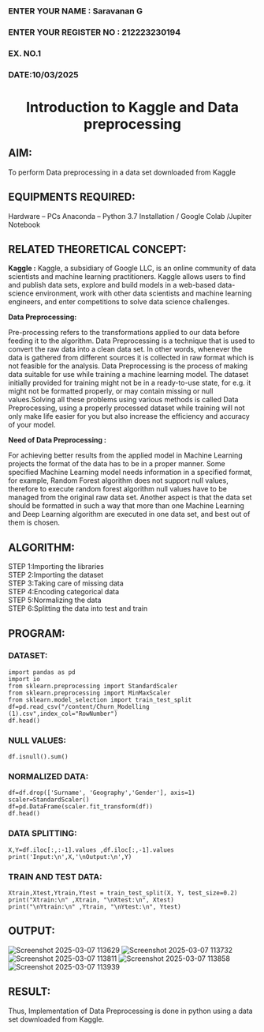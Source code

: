 <H3>ENTER YOUR NAME : Saravanan G</H3>
<H3>ENTER YOUR REGISTER NO : 212223230194</H3>
<H3>EX. NO.1</H3>
<H3>DATE:10/03/2025</H3>
<H1 ALIGN =CENTER> Introduction to Kaggle and Data preprocessing</H1>

## AIM:

To perform Data preprocessing in a data set downloaded from Kaggle

## EQUIPMENTS REQUIRED:
Hardware – PCs
Anaconda – Python 3.7 Installation / Google Colab /Jupiter Notebook

## RELATED THEORETICAL CONCEPT:

**Kaggle :**
Kaggle, a subsidiary of Google LLC, is an online community of data scientists and machine learning practitioners. Kaggle allows users to find and publish data sets, explore and build models in a web-based data-science environment, work with other data scientists and machine learning engineers, and enter competitions to solve data science challenges.

**Data Preprocessing:**

Pre-processing refers to the transformations applied to our data before feeding it to the algorithm. Data Preprocessing is a technique that is used to convert the raw data into a clean data set. In other words, whenever the data is gathered from different sources it is collected in raw format which is not feasible for the analysis.
Data Preprocessing is the process of making data suitable for use while training a machine learning model. The dataset initially provided for training might not be in a ready-to-use state, for e.g. it might not be formatted properly, or may contain missing or null values.Solving all these problems using various methods is called Data Preprocessing, using a properly processed dataset while training will not only make life easier for you but also increase the efficiency and accuracy of your model.

**Need of Data Preprocessing :**

For achieving better results from the applied model in Machine Learning projects the format of the data has to be in a proper manner. Some specified Machine Learning model needs information in a specified format, for example, Random Forest algorithm does not support null values, therefore to execute random forest algorithm null values have to be managed from the original raw data set.
Another aspect is that the data set should be formatted in such a way that more than one Machine Learning and Deep Learning algorithm are executed in one data set, and best out of them is chosen.


## ALGORITHM:
STEP 1:Importing the libraries<BR>
STEP 2:Importing the dataset<BR>
STEP 3:Taking care of missing data<BR>
STEP 4:Encoding categorical data<BR>
STEP 5:Normalizing the data<BR>
STEP 6:Splitting the data into test and train<BR>

##  PROGRAM:
### DATASET:
```
import pandas as pd                                               
import io
from sklearn.preprocessing import StandardScaler
from sklearn.preprocessing import MinMaxScaler
from sklearn.model_selection import train_test_split
df=pd.read_csv("/content/Churn_Modelling (1).csv",index_col="RowNumber")        
df.head()

```
### NULL VALUES:
```
df.isnull().sum()
```
### NORMALIZED DATA:

```
df=df.drop(['Surname', 'Geography','Gender'], axis=1)              
scaler=StandardScaler()                                             
df=pd.DataFrame(scaler.fit_transform(df))
df.head()
```

### DATA SPLITTING:
```
X,Y=df.iloc[:,:-1].values ,df.iloc[:,-1].values                     
print('Input:\n',X,'\nOutput:\n',Y)
```

### TRAIN AND TEST DATA:
```
Xtrain,Xtest,Ytrain,Ytest = train_test_split(X, Y, test_size=0.2)  
print("Xtrain:\n" ,Xtrain, "\nXtest:\n", Xtest)                     
print("\nYtrain:\n" ,Ytrain, "\nYtest:\n", Ytest)
```


## OUTPUT:
![Screenshot 2025-03-07 113629](https://github.com/user-attachments/assets/e79fb6c7-9d38-4a15-b839-8fdbf5e85360)
![Screenshot 2025-03-07 113732](https://github.com/user-attachments/assets/36f71788-5206-4fc9-b0b4-01053f93a510)
![Screenshot 2025-03-07 113811](https://github.com/user-attachments/assets/0d24aa4f-4ed8-48c1-9440-d7f9f0e51aa1)
![Screenshot 2025-03-07 113858](https://github.com/user-attachments/assets/92696038-bc73-4b7e-89a7-e713356e6fff)
![Screenshot 2025-03-07 113939](https://github.com/user-attachments/assets/29545581-80de-44da-8649-5dcc86084dad)



## RESULT:
Thus, Implementation of Data Preprocessing is done in python  using a data set downloaded from Kaggle.


